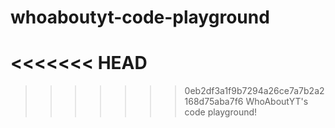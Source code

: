 # whoaboutyt-code-playground
<<<<<<< HEAD
=======

>>>>>>> 0eb2df3a1f9b7294a26ce7a7b2a2168d75aba7f6
WhoAboutYT's code playground!
